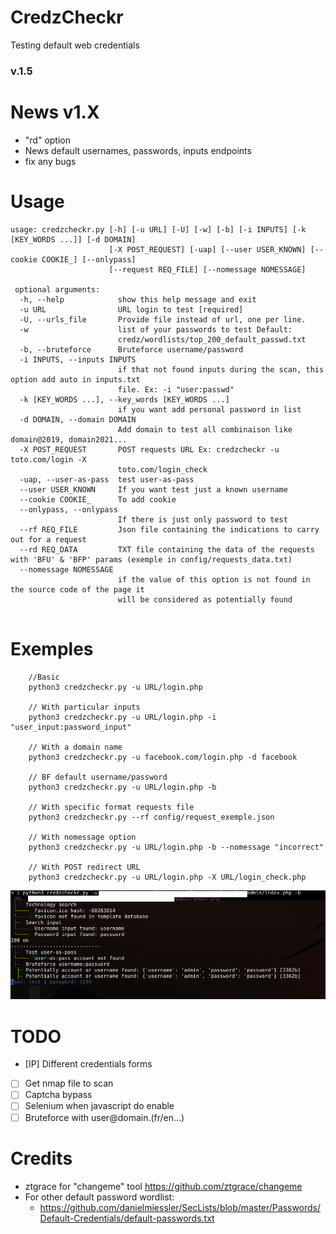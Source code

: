 # CredzCheckr
Testing default web credentials

### v.1.5

# News v1.X

- "rd" option
- News default usernames, passwords, inputs endpoints
- fix any bugs


# Usage

```
usage: credzcheckr.py [-h] [-u URL] [-U] [-w] [-b] [-i INPUTS] [-k [KEY_WORDS ...]] [-d DOMAIN]
                      [-X POST_REQUEST] [-uap] [--user USER_KNOWN] [--cookie COOKIE_] [--onlypass]
                      [--request REQ_FILE] [--nomessage NOMESSAGE]

 optional arguments:
  -h, --help            show this help message and exit
  -u URL                URL login to test [required]
  -U, --urls_file       Provide file instead of url, one per line.
  -w                    list of your passwords to test Default:
                        credz/wordlists/top_200_default_passwd.txt
  -b, --bruteforce      Bruteforce username/password
  -i INPUTS, --inputs INPUTS
                        if that not found inputs during the scan, this option add auto in inputs.txt
                        file. Ex: -i "user:passwd" 
  -k [KEY_WORDS ...], --key_words [KEY_WORDS ...]
                        if you want add personal password in list
  -d DOMAIN, --domain DOMAIN
                        Add domain to test all combinaison like domain@2019, domain2021...
  -X POST_REQUEST       POST requests URL Ex: credzcheckr -u toto.com/login -X
                        toto.com/login_check
  -uap, --user-as-pass  test user-as-pass
  --user USER_KNOWN     If you want test just a known username
  --cookie COOKIE_      To add cookie
  --onlypass, --onlypass
                        If there is just only password to test
  --rf REQ_FILE         Json file containing the indications to carry out for a request
  --rd REQ_DATA         TXT file containing the data of the requests with 'BFU' & 'BFP' params (exemple in config/requests_data.txt)
  --nomessage NOMESSAGE
                        if the value of this option is not found in the source code of the page it
                        will be considered as potentially found


```

# Exemples

```
	//Basic
	python3 credzcheckr.py -u URL/login.php 

	// With particular inputs
	python3 credzcheckr.py -u URL/login.php -i "user_input:password_input"

	// With a domain name
	python3 credzcheckr.py -u facebook.com/login.php -d facebook

	// BF default username/password
	python3 credzcheckr.py -u URL/login.php -b

	// With specific format requests file
	python3 credzcheckr.py --rf config/request_exemple.json

	// With nomessage option
	python3 credzcheckr.py -u URL/login.php -b --nomessage "incorrect"

	// With POST redirect URL
	python3 credzcheckr.py -u URL/login.php -X URL/login_check.php 
```

![alt tag](https://github.com/c0dejump/CredzCheckr/blob/main/static/bf_credz.png)


# TODO

- [IP] Different credentials forms
- [ ] Get nmap file to scan
- [ ] Captcha bypass
- [ ] Selenium when javascript do enable
- [ ] Bruteforce with user@domain.(fr/en...)

# Credits

- ztgrace for "changeme" tool https://github.com/ztgrace/changeme
- For other default password wordlist: 
  - https://github.com/danielmiessler/SecLists/blob/master/Passwords/Default-Credentials/default-passwords.txt


